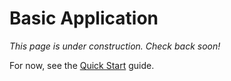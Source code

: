 # Basic Application

*This page is under construction. Check back soon!*

For now, see the [Quick Start](../getting-started/quickstart.md) guide.
